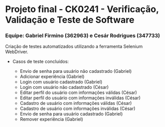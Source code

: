 # Projeto final - CK0241 - Verificação, Validação e Teste de Software

### Equipe: Gabriel Firmino (362963) e Cesár Rodrigues (347733)

Criação de testes automatizados utilizando a ferramenta Selenium WebDriver.

* Casos de teste concluídos:

  * Envio de senha para usuário não cadastrado (Gabriel)
  * Adicionar experiência (Gabriel)
  * Login com usuário cadastrado (Gabriel)
  * Login com usuário não cadastrado (César)
  * Editar perfil do usuário com informações válidas (César)
  * Editar perfil do usuário com informações inválidas (César)
  * Cadastro de usuário com informações válidas (César)
  * Cadastro de usuário com informações inválidas (César)
  * Envio de senha para usuário cadastrado (Gabriel) 
  * Remover experiência (Gabriel)
